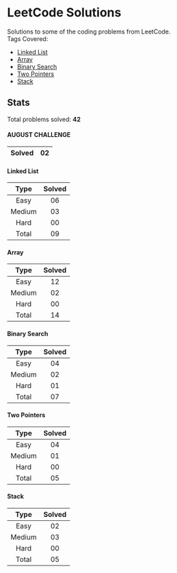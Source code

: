 # LeetCode Solutions
Solutions to some of the coding problems from LeetCode. <br>
Tags Covered:
* <a href="https://leetcode.com/problemset/all/?topicSlugs=linked-list">Linked List</a>
* <a href="https://leetcode.com/problemset/all/?topicSlugs=array">Array</a>
* <a href="https://leetcode.com/problemset/all/?topicSlugs=binary-search">Binary Search</a>
* <a href="https://leetcode.com/problemset/all/?topicSlugs=two-pointers">Two Pointers</a>
* <a href="https://leetcode.com/problemset/all/?topicSlugs=stack">Stack</a>

## Stats

Total problems solved: **42**

#### AUGUST CHALLENGE
| Solved | 02      |
|:------:|:-------:|

#### Linked List
| Type   | Solved  |
|:------:|:-------:|
| Easy   | 06      |
| Medium | 03      |
| Hard   | 00      |
| Total  | 09      |

#### Array
| Type   | Solved  |
|:------:|:-------:|
| Easy   | 12      |
| Medium | 02      |
| Hard   | 00      |
| Total  | 14      |

#### Binary Search
| Type   | Solved  |
|:------:|:-------:|
| Easy   | 04      |
| Medium | 02      |
| Hard   | 01      |
| Total  | 07      |

#### Two Pointers
| Type   | Solved  |
|:------:|:-------:|
| Easy   | 04      |
| Medium | 01      |
| Hard   | 00      |
| Total  | 05      |

#### Stack
| Type   | Solved  |
|:------:|:-------:|
| Easy   | 02      |
| Medium | 03      |
| Hard   | 00      |
| Total  | 05      |

